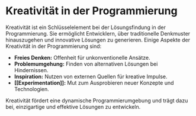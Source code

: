 # Kreativität in der Programmierung

Kreativität ist ein Schlüsselelement bei der Lösungsfindung in der Programmierung. Sie ermöglicht Entwicklern, über traditionelle Denkmuster hinauszugehen und innovative Lösungen zu generieren. Einige Aspekte der Kreativität in der Programmierung sind:

- **Freies Denken:** Offenheit für unkonventionelle Ansätze.
- **Problemumgehung:** Finden von alternativen Lösungen bei Hindernissen.
- **Inspiration:** Nutzen von externen Quellen für kreative Impulse.
- **[[Experimentation]]:** Mut zum Ausprobieren neuer Konzepte und Technologien.

Kreativität fördert eine dynamische Programmierumgebung und trägt dazu bei, einzigartige und effektive Lösungen zu entwickeln.